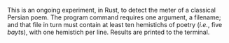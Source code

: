 This is an ongoing experiment, in Rust, to detect the meter of a classical Persian poem. The program command requires one argument, a filename; and that file in turn must contain at least ten hemistichs of poetry (<em>i.e.</em>, five <em>bayt</em>s), with one hemistich per line. Results are printed to the terminal.
